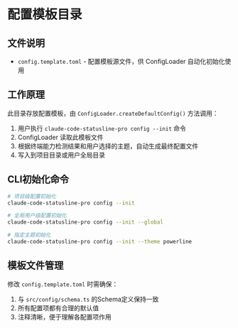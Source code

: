 # 配置模板目录

## 文件说明
- `config.template.toml` - 配置模板源文件，供 ConfigLoader 自动化初始化使用

## 工作原理
此目录存放配置模板，由 `ConfigLoader.createDefaultConfig()` 方法调用：
1. 用户执行 `claude-code-statusline-pro config --init` 命令
2. ConfigLoader 读取此模板文件
3. 根据终端能力检测结果和用户选择的主题，自动生成最终配置文件
4. 写入到项目目录或用户全局目录

## CLI初始化命令
```bash
# 项目级配置初始化
claude-code-statusline-pro config --init

# 全局用户级配置初始化  
claude-code-statusline-pro config --init --global

# 指定主题初始化
claude-code-statusline-pro config --init --theme powerline
```

## 模板文件管理
修改 `config.template.toml` 时需确保：
1. 与 `src/config/schema.ts` 的Schema定义保持一致
2. 所有配置项都有合理的默认值  
3. 注释清晰，便于理解各配置项作用